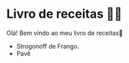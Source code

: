 # Livro de receitas :man_cook:

Olá! Bem vindo ao meu livro de receitas:wave:

- Strogonoff de Frango.
- Pavê
